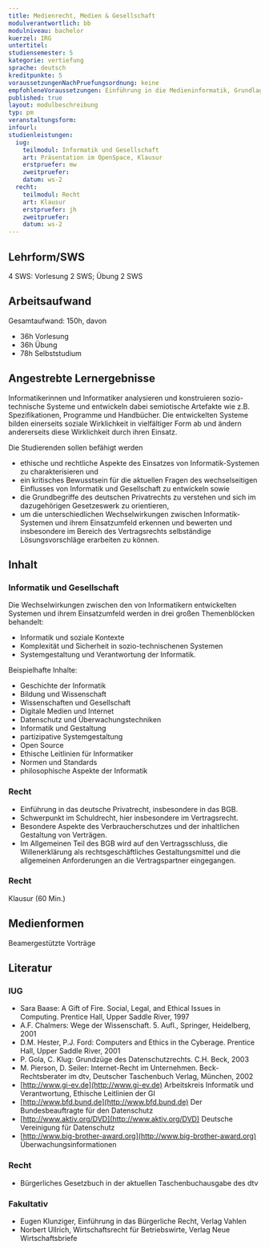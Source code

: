 ```yaml
---
title: Medienrecht, Medien & Gesellschaft
modulverantwortlich: bb
modulniveau: bachelor
kuerzel: IRG
untertitel:
studiensemester: 5
kategorie: vertiefung
sprache: deutsch
kreditpunkte: 5
voraussetzungenNachPruefungsordnung: keine
empfohleneVoraussetzungen: Einführung in die Medieninformatik, Grundlagen der BWL
published: true
layout: modulbeschreibung
typ: pm
veranstaltungsform: 
infourl: 
studienleistungen:
  iug:
    teilmodul: Informatik und Gesellschaft
    art: Präsentation im OpenSpace, Klausur
    erstpruefer: mw
    zweitpruefer: 
    datum: ws-2
  recht:
    teilmodul: Recht
    art: Klausur
    erstpruefer: jh
    zweitpruefer: 
    datum: ws-2
---
```


## Lehrform/SWS
4 SWS: Vorlesung 2 SWS; Übung 2 SWS

## Arbeitsaufwand
Gesamtaufwand: 150h, davon

* 36h Vorlesung
* 36h Übung
* 78h Selbststudium

## Angestrebte Lernergebnisse
Informatikerinnen und Informatiker analysieren und konstruieren sozio-technische Systeme und entwickeln dabei semiotische Artefakte wie z.B. Spezifikationen, Programme und Handbücher. Die entwickelten Systeme bilden einerseits soziale Wirklichkeit in vielfältiger Form ab und ändern andererseits diese Wirklichkeit durch ihren Einsatz. 

Die Studierenden sollen befähigt werden

* ethische und rechtliche Aspekte des Einsatzes von Informatik-Systemen zu charakterisieren und 
* ein kritisches Bewusstsein für die aktuellen Fragen des wechselseitigen Einflusses von Informatik und Gesellschaft zu entwickeln sowie 
* die Grundbegriffe des deutschen Privatrechts zu verstehen und sich im dazugehörigen Gesetzeswerk zu orientieren, 
* um die unterschiedlichen Wechselwirkungen zwischen Informatik-Systemen und ihrem Einsatzumfeld erkennen und bewerten und insbesondere im Bereich des Vertragsrechts selbständige Lösungsvorschläge erarbeiten zu können.

## Inhalt

### Informatik und Gesellschaft

Die Wechselwirkungen zwischen den von Informatikern entwickelten Systemen und ihrem Einsatzumfeld werden in drei großen Themenblöcken behandelt:

- Informatik und soziale Kontexte
- Komplexität und Sicherheit in sozio-technischenen Systemen
- Systemgestaltung und Verantwortung der Informatik.

Beispielhafte Inhalte: 
- Geschichte der Informatik
- Bildung und Wissenschaft
- Wissenschaften und Gesellschaft
- Digitale Medien und Internet
- Datenschutz und Überwachungstechniken
- Informatik und Gestaltung
- partizipative Systemgestaltung
- Open Source
- Ethische Leitlinien für Informatiker
- Normen und Standards
- philosophische Aspekte der Informatik

### Recht

* Einführung in das deutsche Privatrecht, insbesondere in das BGB. 
* Schwerpunkt im Schuldrecht, hier insbesondere im Vertragsrecht. 
* Besondere Aspekte des Verbraucherschutzes und der inhaltlichen Gestaltung von Verträgen. 
* Im Allgemeinen Teil des BGB wird auf den Vertragsschluss, die Willenerklärung als rechtsgeschäftliches Gestaltungsmittel und die allgemeinen Anforderungen an die Vertragspartner eingegangen.

### Recht
Klausur (60 Min.)

## Medienformen
Beamergestützte Vorträge

## Literatur
### IUG

- Sara Baase: A Gift of Fire. Social, Legal, and Ethical Issues in Computing. Prentice Hall, Upper Saddle River, 1997
- A.F. Chalmers: Wege der Wissenschaft. 5. Aufl., Springer, Heidelberg, 2001
- D.M. Hester, P.J. Ford: Computers and Ethics in the Cyberage. Prentice Hall, Upper Saddle River, 2001
- P. Gola, C. Klug: Grundzüge des Datenschutzrechts. C.H. Beck, 2003
- M. Pierson, D. Seiler: Internet-Recht im Unternehmen. Beck-Rechtsberater im dtv, Deutscher Taschenbuch Verlag, München, 2002
- [http://www.gi-ev.de](http://www.gi-ev.de) Arbeitskreis Informatik und Verantwortung, Ethische Leitlinien der GI
- [http://www.bfd.bund.de](http://www.bfd.bund.de) Der Bundesbeauftragte für den Datenschutz
- [http://www.aktiv.org/DVD](http://www.aktiv.org/DVD) Deutsche Vereinigung für Datenschutz
- [http://www.big-brother-award.org](http://www.big-brother-award.org) Überwachungsinformationen

### Recht

- Bürgerliches Gesetzbuch in der aktuellen Taschenbuchausgabe des dtv

### Fakultativ

- Eugen Klunziger, Einführung in das Bürgerliche Recht, Verlag Vahlen
- Norbert Ullrich, Wirtschaftsrecht für Betriebswirte, Verlag Neue Wirtschaftsbriefe
